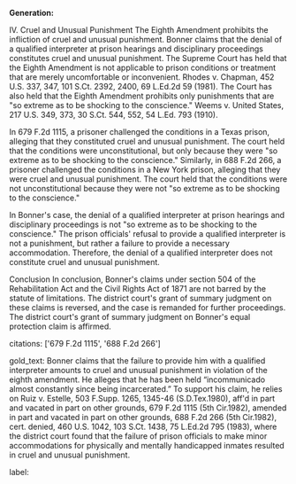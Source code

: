 **Generation:**



IV. Cruel and Unusual Punishment
The Eighth Amendment prohibits the infliction of cruel and unusual punishment. Bonner claims that the denial of a qualified interpreter at prison hearings and disciplinary proceedings constitutes cruel and unusual punishment. The Supreme Court has held that the Eighth Amendment is not applicable to prison conditions or treatment that are merely uncomfortable or inconvenient. Rhodes v. Chapman, 452 U.S. 337, 347, 101 S.Ct. 2392, 2400, 69 L.Ed.2d 59 (1981). The Court has also held that the Eighth Amendment prohibits only punishments that are "so extreme as to be shocking to the conscience." Weems v. United States, 217 U.S. 349, 373, 30 S.Ct. 544, 552, 54 L.Ed. 793 (1910).

In 679 F.2d 1115, a prisoner challenged the conditions in a Texas prison, alleging that they constituted cruel and unusual punishment. The court held that the conditions were unconstitutional, but only because they were "so extreme as to be shocking to the conscience." Similarly, in 688 F.2d 266, a prisoner challenged the conditions in a New York prison, alleging that they were cruel and unusual punishment. The court held that the conditions were not unconstitutional because they were not "so extreme as to be shocking to the conscience."

In Bonner's case, the denial of a qualified interpreter at prison hearings and disciplinary proceedings is not "so extreme as to be shocking to the conscience." The prison officials' refusal to provide a qualified interpreter is not a punishment, but rather a failure to provide a necessary accommodation. Therefore, the denial of a qualified interpreter does not constitute cruel and unusual punishment.

Conclusion
In conclusion, Bonner's claims under section 504 of the Rehabilitation Act and the Civil Rights Act of 1871 are not barred by the statute of limitations. The district court's grant of summary judgment on these claims is reversed, and the case is remanded for further proceedings. The district court's grant of summary judgment on Bonner's equal protection claim is affirmed.



citations: ['679 F.2d 1115', '688 F.2d 266']

gold_text: Bonner claims that the failure to provide him with a qualified interpreter amounts to cruel and unusual punishment in violation of the eighth amendment. He alleges that he has been held “incommunicado almost constantly since being incarcerated.” To support his claim, he relies on Ruiz v. Estelle, 503 F.Supp. 1265, 1345-46 (S.D.Tex.1980), aff'd in part and vacated in part on other grounds, 679 F.2d 1115 (5th Cir.1982), amended in part and vacated in part on other grounds, 688 F.2d 266 (5th Cir.1982), cert. denied, 460 U.S. 1042, 103 S.Ct. 1438, 75 L.Ed.2d 795 (1983), where the district court found that the failure of prison officials to make minor accommodations for physically and mentally handicapped inmates resulted in cruel and unusual punishment.

label: 